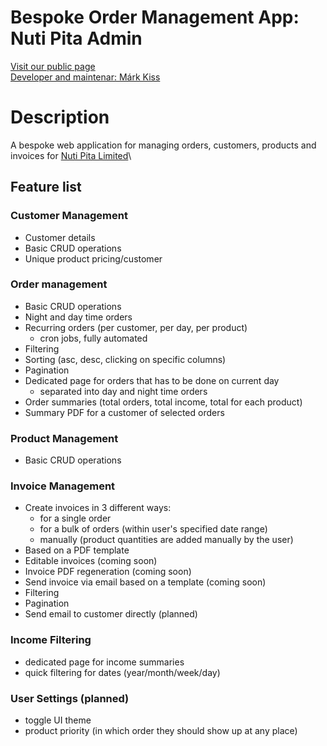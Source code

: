 # Bespoke Order Management App: Nuti Pita Admin
 
[Visit our public page](https://nutipita.co.uk/)\
[Developer and maintenar: Márk Kiss](https://markkiss.netlify.app/)

# Description 
A bespoke web application for managing orders, customers, products and invoices for [Nuti Pita Limited](https://nutipita.co.uk/)\

## Feature list

### Customer Management
- Customer details
- Basic CRUD operations
- Unique product pricing/customer

### Order management
- Basic CRUD operations
- Night and day time orders
- Recurring orders (per customer, per day, per product)
  - cron jobs, fully automated
- Filtering
- Sorting (asc, desc, clicking on specific columns)
- Pagination
- Dedicated page for orders that has to be done on current day
  - separated into day and night time orders
- Order summaries (total orders, total income, total for each product)
- Summary PDF for a customer of selected orders

### Product Management
- Basic CRUD operations

### Invoice Management
- Create invoices in 3 different ways:
  - for a single order
  - for a bulk of orders (within user's specified date range)
  - manually (product quantities are added manually by the user)
- Based on a PDF template
- Editable invoices (coming soon)
- Invoice PDF regeneration (coming soon)
- Send invoice via email based on a template (coming soon)
- Filtering
- Pagination
- Send email to customer directly (planned)

### Income Filtering
- dedicated page for income summaries
- quick filtering for dates (year/month/week/day)

### User Settings (planned)
- toggle UI theme
- product priority (in which order they should show up at any place)
